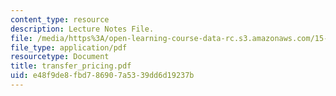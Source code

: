 ```yaml
---
content_type: resource
description: Lecture Notes File.
file: /media/https%3A/open-learning-course-data-rc.s3.amazonaws.com/15-010-economic-analysis-for-business-decisions-fall-2004/e48f9de8fbd786907a5339dd6d19237b_transfer_pricing.pdf
file_type: application/pdf
resourcetype: Document
title: transfer_pricing.pdf
uid: e48f9de8-fbd7-8690-7a53-39dd6d19237b
---
```

